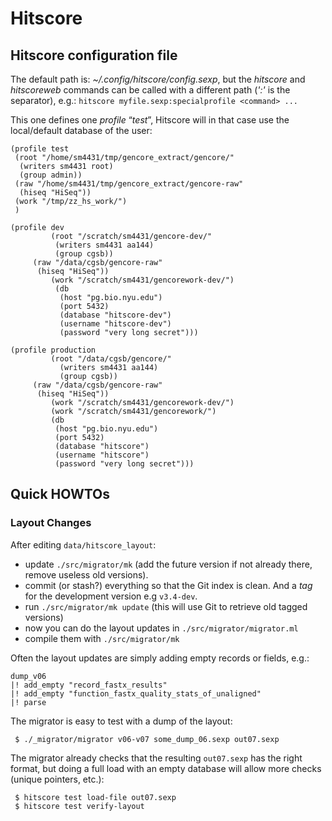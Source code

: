 
# Hitscore

## Hitscore configuration file

The default path is: *\~/.config/hitscore/config.sexp*, but the
*hitscore* and *hitscoreweb* commands can be called with a different
path (*':'* is the separator), e.g.:
`hitscore myfile.sexp:specialprofile <command> ...`

This one defines one *profile* “*test*”, Hitscore will in that case use
the local/default database of the user:

```
(profile test
 (root "/home/sm4431/tmp/gencore_extract/gencore/"
  (writers sm4431 root)
  (group admin))
 (raw "/home/sm4431/tmp/gencore_extract/gencore-raw"
  (hiseq "HiSeq"))
 (work "/tmp/zz_hs_work/")
 )
```

```
(profile dev 
         (root "/scratch/sm4431/gencore-dev/"
          (writers sm4431 aa144)
          (group cgsb))
 	 (raw "/data/cgsb/gencore-raw"
	  (hiseq "HiSeq"))
         (work "/scratch/sm4431/gencorework-dev/")
          (db 
           (host "pg.bio.nyu.edu")
           (port 5432)
           (database "hitscore-dev")
           (username "hitscore-dev")
           (password "very long secret")))

(profile production 
         (root "/data/cgsb/gencore/"
           (writers sm4431 aa144)
           (group cgsb))
 	 (raw "/data/cgsb/gencore-raw"
	  (hiseq "HiSeq"))
         (work "/scratch/sm4431/gencorework-dev/")
         (work "/scratch/sm4431/gencorework/")
         (db 
          (host "pg.bio.nyu.edu")
          (port 5432)
          (database "hitscore")
          (username "hitscore")
          (password "very long secret")))
```

## Quick HOWTOs

### Layout Changes

After editing `data/hitscore_layout`:

- update `./src/migrator/mk` (add the future version if not already
  there, remove useless old versions).
- commit (or stash?) everything so that the Git index is clean. And a
  *tag* for the development version e.g `v3.4-dev`.
- run `./src/migrator/mk update` (this will use Git to retrieve old
  tagged versions)
- now you can do the layout updates in `./src/migrator/migrator.ml`
- compile them with `./src/migrator/mk`

Often the layout updates are simply adding empty records or fields, e.g.:

```
dump_v06
|! add_empty "record_fastx_results"
|! add_empty "function_fastx_quality_stats_of_unaligned"
|! parse
```

The migrator is easy to test with a dump of the layout:

```
 $ ./_migrator/migrator v06-v07 some_dump_06.sexp out07.sexp
```

The migrator already checks that the resulting `out07.sexp` has the
right format, but doing a full load with an empty database will allow more
checks (unique pointers, etc.):

```
 $ hitscore test load-file out07.sexp
 $ hitscore test verify-layout
```

